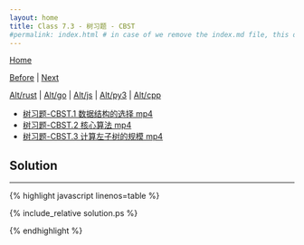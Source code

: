 ```yaml
---
layout: home
title: Class 7.3 - 树习题 - CBST
#permalink: index.html # in case of we remove the index.md file, this doc will be the index page
---
```


<div class="row">
<div class="columnStmt" markdown="1">

[Home](./README.md)

[Before](./class-7.2.md) | [Next](./class-7.4.md)

[Alt/rust](./Alt_rust/README.md) | [Alt/go](./Alt_c/README.md) | [Alt/js](./Alt_js/README.html) | [Alt/py3](./Alt_py3/README.md) | [Alt/cpp](./Alt_cpp/README.md) 

-   [树习题-CBST.1 数据结构的选择 mp4](https://data-structure.s3.us-west-1.amazonaws.com/7_%E7%AC%AC%E4%B8%83%E8%AE%B2+%E5%9B%BE%EF%BC%88%E4%B8%AD%EF%BC%89%5B%E9%99%88%E8%B6%8A%5D/%E6%A0%91%E4%B9%A0%E9%A2%98-CBST.1+%E6%95%B0%E6%8D%AE%E7%BB%93%E6%9E%84%E7%9A%84%E9%80%89%E6%8B%A9%EF%BC%8805%EF%BC%9A42%EF%BC%89_Hd.mp4)
-   [树习题-CBST.2 核心算法 mp4](https://data-structure.s3.us-west-1.amazonaws.com/7_%E7%AC%AC%E4%B8%83%E8%AE%B2+%E5%9B%BE%EF%BC%88%E4%B8%AD%EF%BC%89%5B%E9%99%88%E8%B6%8A%5D/%E6%A0%91%E4%B9%A0%E9%A2%98-CBST.2+%E6%A0%B8%E5%BF%83%E7%AE%97%E6%B3%95%EF%BC%8813%EF%BC%9A13%EF%BC%89_Hd.mp4)
-   [树习题-CBST.3 计算左子树的规模 mp4](https://data-structure.s3.us-west-1.amazonaws.com/7_%E7%AC%AC%E4%B8%83%E8%AE%B2+%E5%9B%BE%EF%BC%88%E4%B8%AD%EF%BC%89%5B%E9%99%88%E8%B6%8A%5D/%E6%A0%91%E4%B9%A0%E9%A2%98-CBST.3+%E8%AE%A1%E7%AE%97%E5%B7%A6%E5%AD%90%E6%A0%91%E7%9A%84%E8%A7%84%E6%A8%A1%EF%BC%8806%EF%BC%9A52%EF%BC%89_Hd.mp4)




</div>
<div class="columnSol" markdown="1">

## Solution
------

{% highlight javascript linenos=table %}

{% include_relative solution.ps %}

{% endhighlight %}

</div>
</div>
